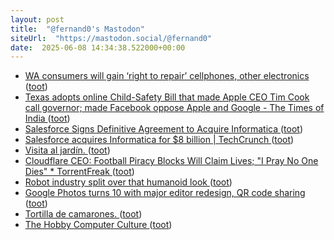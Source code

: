 ```yaml
---
layout: post
title:  "@fernand0's Mastodon"
siteUrl:  "https://mastodon.social/@fernand0"
date:  2025-06-08 14:34:38.522000+00:00
---
```

*  [WA consumers will gain ‘right to repair’ cellphones, other electronics  ](https://www.seattletimes.com/business/technology/wa-consumers-will-gain-right-to-repair-cellphones-other-electronics/) ([toot](https://mastodon.social/@fernand0/114648237901118880))
*  [Texas adopts online Child-Safety Bill that made Apple CEO Tim Cook call governor; made Facebook oppose Apple and Google - The Times of India ](https://timesofindia.indiatimes.com/technology/tech-news/texas-adopts-online-child-safety-bill-that-made-apple-ceo-tim-cook-call-governor-made-facebook-oppose-apple-and-google/articleshow/121448688.cm) ([toot](https://mastodon.social/@fernand0/114647877380231181))
*  [Salesforce Signs Definitive Agreement to Acquire Informatica ](https://www.salesforce.com/news/press-releases/2025/05/27/salesforce-signs-definitive-agreement-to-acquire-informatica/?bc=H) ([toot](https://mastodon.social/@fernand0/114647810550770943))
*  [Salesforce acquires Informatica for $8 billion \| TechCrunch ](https://techcrunch.com/2025/05/27/salesforce-acquires-informatica-for-8-billion) ([toot](https://mastodon.social/@fernand0/114647475887346367))
*  [Visita al jardín. ](https://avecesunafoto.wordpress.com/2025/06/08/visita-al-jardin) ([toot](https://mastodon.social/@fernand0/114647410795303097))
*  [Cloudflare CEO: Football Piracy Blocks Will Claim Lives; "I Pray No One Dies" * TorrentFreak ](https://torrentfreak.com/cloudflare-ceo-football-piracy-blocks-will-claim-lives-i-pray-no-one-dies-250526) ([toot](https://mastodon.social/@fernand0/114647201829277181))
*  [Robot industry split over that humanoid look ](https://www.axios.com/2025/05/27/robots-humanoid-tesla-optimu) ([toot](https://mastodon.social/@fernand0/114647041230836591))
*  [Google Photos turns 10 with major editor redesign, QR code sharing ](https://9to5google.com/2025/05/28/google-photos-10th-birthday) ([toot](https://mastodon.social/@fernand0/114646846380605712))
*  [Tortilla de camarones. ](https://avecesunafoto.wordpress.com/2025/06/08/tortilla-de-camarones) ([toot](https://mastodon.social/@fernand0/114646448344952073))
*  [The Hobby Computer Culture ](https://technicshistory.com/2025/05/24/the-hobby-computer-culture) ([toot](https://mastodon.social/@fernand0/114645191639308653))
